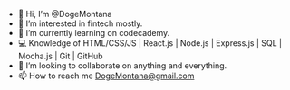 - 👋 Hi, I’m @DogeMontana
- 👀 I’m interested in fintech mostly.
- 🌱 I’m currently learning on codecademy.
- 💻 Knowledge of HTML/CSS/JS | React.js | Node.js | Express.js | SQL | Mocha.js | Git | GitHub  
- 💞️ I’m looking to collaborate on anything and everything.
- 📫 How to reach me DogeMontana@gmail.com

<!---
DogeMontana/DogeMontana is a ✨ special ✨ repository because its `README.md` (this file) appears on your GitHub profile.
You can click the Preview link to take a look at your changes.
--->
